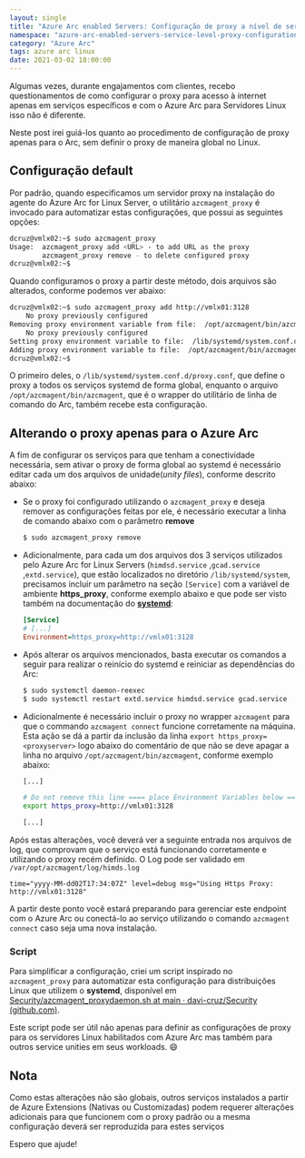 ```yaml
---
layout: single
title: "Azure Arc enabled Servers: Configuração de proxy a nível de serviço em Linux"
namespace: "azure-arc-enabled-servers-service-level-proxy-configuration-on-linux"
category: "Azure Arc"
tags: azure arc linux
date: 2021-03-02 18:00:00
---
```


Algumas vezes, durante engajamentos com clientes, recebo questionamentos de como configurar o proxy para acesso à internet apenas em serviços específicos e com o Azure Arc para Servidores Linux isso não é diferente. 

Neste post irei guiá-los quanto ao procedimento de configuração de proxy apenas para o Arc, sem definir o proxy de maneira global no Linux.

## Configuração default

Por padrão, quando especificamos um servidor proxy na instalação do agente do Azure Arc for Linux Server, o utilitário `azcmagent_proxy` é invocado para automatizar estas configurações, que possui as seguintes opções:

```bash
dcruz@vmlx02:~$ sudo azcmagent_proxy
Usage:  azcmagent_proxy add <URL> - to add URL as the proxy
        azcmagent_proxy remove - to delete configured proxy
dcruz@vmlx02:~$
```

Quando configuramos o proxy a partir deste método, dois arquivos são alterados, conforme podemos ver abaixo:

```bash
dcruz@vmlx02:~$ sudo azcmagent_proxy add http://vmlx01:3128
    No proxy previously configured
Removing proxy environment variable from file:  /opt/azcmagent/bin/azcmagent
    No proxy previously configured
Setting proxy environment variable to file:  /lib/systemd/system.conf.d/proxy.conf
Adding proxy environment variable to file:  /opt/azcmagent/bin/azcmagent
dcruz@vmlx02:~$
```

O primeiro deles, o `/lib/systemd/system.conf.d/proxy.conf`, que define o proxy a todos os serviços systemd de forma global, enquanto o arquivo `/opt/azcmagent/bin/azcmagent`, que é o wrapper do utilitário de linha de comando do Arc, também recebe esta configuração. 

## Alterando o proxy apenas para o Azure Arc

A fim de configurar os serviços para que tenham a conectividade necessária, sem ativar o proxy de forma global ao systemd é necessário editar cada um dos arquivos de unidade(*unity files*), conforme descrito abaixo:

- Se o proxy foi configurado utilizando o `azcmagent_proxy` e deseja remover as configurações feitas por ele, é necessário executar a linha de comando abaixo com o parâmetro **remove**

  ```bash
  $ sudo azcmagent_proxy remove
  ```

- Adicionalmente, para cada um dos arquivos dos 3 serviços utilizados pelo Azure Arc for Linux Servers (`himdsd.service` ,`gcad.service` ,`extd.service`), que estão localizados no diretório `/lib/systemd/system`, precisamos incluir um parâmetro na seção `[Service]` com a variável de ambiente **https_proxy**, conforme exemplo abaixo e que pode ser visto também na documentação do [**systemd**](https://www.freedesktop.org/software/systemd/man/systemd.service.html):

  ```ini
  [Service]
  # [...]
  Environment=https_proxy=http://vmlx01:3128
  ```

- Após alterar os arquivos mencionados, basta executar os comandos a seguir para realizar o reinício do systemd e reiniciar as dependências do Arc:

  ```bash
  $ sudo systemctl daemon-reexec
  $ sudo systemctl restart extd.service himdsd.service gcad.service
  ```
  
- Adicionalmente é necessário incluir o proxy no wrapper `azcmagent` para que o commando `azcmagent connect` funcione corretamente na máquina. Esta ação se dá a partir da inclusão da linha `export https_proxy=<proxyserver>` logo abaixo do comentário de que não se deve apagar a linha no arquivo `/opt/azcmagent/bin/azcmagent`, conforme exemplo abaixo:

  ```bash
  [...]
  
  # Do not remove this line ==== place Environment Variables below ======
  export https_proxy=http://vmlx01:3128
  
  [...]
  ```

Após estas alterações, você deverá ver a seguinte entrada nos arquivos de log, que comprovam que o serviço está funcionando corretamente e utilizando o proxy recém definido. O Log pode ser validado em `/var/opt/azcmagent/log/himds.log`

```
time="yyyy-MM-dd02T17:34:07Z" level=debug msg="Using Https Proxy: http://vmlx01:3128"
```

A partir deste ponto você estará preparando para gerenciar este endpoint com o Azure Arc ou conectá-lo ao serviço utilizando o comando `azcmagent connect` caso seja uma nova instalação.

### Script

Para simplificar a configuração, criei um script inspirado no `azcmagent_proxy` para automatizar esta configuração para distribuições Linux que utilizem o **systemd**, disponível em  [Security/azcmagent_proxydaemon.sh at main · davi-cruz/Security (github.com)](https://github.com/davi-cruz/Security/blob/main/AzureArc/azcmagent_proxydaemon.sh).

Este script pode ser útil não apenas para definir as configurações de proxy para os servidores Linux habilitados com Azure Arc mas também para outros service unities em seus workloads. :smile:

## Nota

Como estas alterações não são globais, outros serviços instalados a partir de Azure Extensions (Nativas ou Customizadas) podem requerer alterações adicionais para que funcionem com o proxy padrão ou a mesma configuração deverá ser reproduzida para estes serviços

Espero que ajude!
